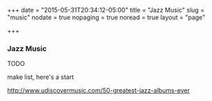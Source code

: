 +++
date = "2015-05-31T20:34:12-05:00"
title = "Jazz Music"
slug = "music"
nodate = true
nopaging = true
noread = true
layout = "page"

+++

<h3>Jazz Music</h3>

TODO

make list, here's a start

http://www.udiscovermusic.com/50-greatest-jazz-albums-ever

